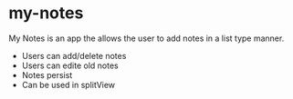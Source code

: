 # my-notes

My Notes is an app the allows the user to add notes in a list type manner.
* Users can add/delete notes
* Users can edite old notes
* Notes persist
* Can be used in splitView
